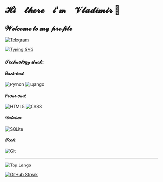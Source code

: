 # 𝓗𝓲　𝓽𝓱𝓮𝓻𝓮　𝓲'𝓶　𝓥𝓵𝓪𝓭𝓲𝓶𝓲𝓻 👋
## 𝓦𝓮𝓵𝓬𝓸𝓶𝓮 𝓽𝓸 𝓶𝔂 𝓹𝓻𝓸𝓯𝓲𝓵𝓮
[![Telegram](https://img.shields.io/badge/Telegram-2CA5E0?style=for-the-badge&logo=telegram&logoColor=white)](https://t.me/O_N_E_7000)

[![Typing SVG](https://readme-typing-svg.herokuapp.com?font=Tiro+Bangla&size=25&color=000000&background=FFFFFF&multiline=true&height=100&lines=I'am+a+beginner+Python+Developer;Here+are+my+tutorial)](https://git.io/typing-svg)


### 𝒯𝑒𝒸𝒽𝓃𝑜𝓁𝑜𝑔𝓎 𝓈𝓉𝒶𝒸𝓀:
#### 𝐵𝒶𝒸𝓀-𝑒𝓃𝒹:
![Python](https://img.shields.io/badge/python-3670A0?style=for-the-badge&logo=python&logoColor=ffdd54)
![Django](https://img.shields.io/badge/django-%23092E20.svg?style=for-the-badge&logo=django&logoColor=white)
#### 𝐹𝓇𝑜𝓃𝓉-𝑒𝓃𝒹:
![HTML5](https://img.shields.io/badge/html5-%23E34F26.svg?style=for-the-badge&logo=html5&logoColor=white)
![CSS3](https://img.shields.io/badge/css3-%231572B6.svg?style=for-the-badge&logo=css3&logoColor=white)
#### 𝒟𝒶𝓉𝒶𝒷𝓈𝑒𝓈:
![SQLite](https://img.shields.io/badge/sqlite-%2307405e.svg?style=for-the-badge&logo=sqlite&logoColor=white)
#### 𝒯𝑜𝑜𝓁𝓈:
![Git](https://img.shields.io/badge/git-%23F05033.svg?style=for-the-badge&logo=git&logoColor=white)

------------------------------------------------------------------------------------------------------------------------------------------------------
[![Top Langs](https://github-readme-stats.vercel.app/api/top-langs/?username=V1adimirOne&layout=compact)](https://github.com/anuraghazra/github-readme-stats)

[![GitHub Streak](https://github-readme-streak-stats.herokuapp.com/?user=V1adimirOne)](https://git.io/streak-stats)

<!--
**V1adimirOne/V1adimirOne** is a ✨ _special_ ✨ repository because its `README.md` (this file) appears on your GitHub profile.

Here are some ideas to get you started:

- 🔭 I’m currently working on ...
- 🌱 I’m currently learning ...
- 👯 I’m looking to collaborate on ...
- 🤔 I’m looking for help with ...
- 💬 Ask me about ...
- 📫 How to reach me: ...
- 😄 Pronouns: ...
- ⚡ Fun fact: ...
-->
